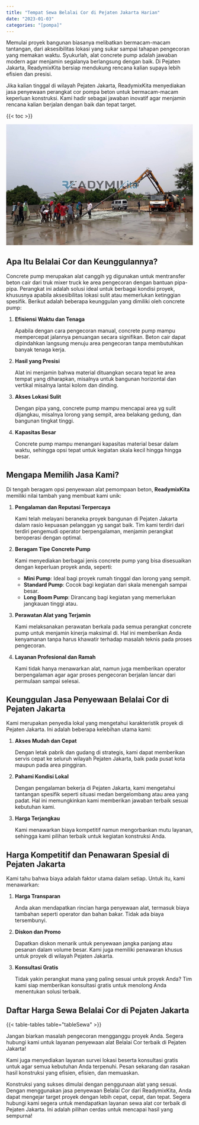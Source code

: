 ```yaml
---
title: "Tempat Sewa Belalai Cor di Pejaten Jakarta Harian"
date: "2023-01-03"
categories: "[pompa]"
---
```


Memulai proyek bangunan biasanya melibatkan bermacam-macam tantangan, dari aksesibilitas lokasi yang sukar sampai tahapan pengecoran yang memakan waktu. Syukurlah, alat concrete pump adalah jawaban modern agar menjamin segalanya berlangsung dengan baik. Di Pejaten Jakarta, ReadymixKita bersiap mendukung rencana kalian supaya lebih efisien dan presisi.

Jika kalian tinggal di wilayah Pejaten Jakarta, ReadymixKita menyediakan jasa penyewaan perangkat cor pompa beton untuk bermacam-macam keperluan konstruksi. Kami hadir sebagai jawaban inovatif agar menjamin rencana kalian berjalan dengan baik dan tepat target.

{{< toc >}}

![Tempat Sewa Belalai Cor di Pejaten Jakarta Harian](/images/pompa/sewa-pompa-07.jpg)

## Apa Itu Belalai Cor dan Keunggulannya?

Concrete pump merupakan alat canggih yg digunakan untuk mentransfer beton cair dari truk mixer truck ke area pengecoran dengan bantuan pipa-pipa. Perangkat ini adalah solusi ideal untuk berbagai kondisi proyek, khususnya apabila aksesibilitas lokasi sulit atau memerlukan ketinggian spesifik. Berikut adalah beberapa keunggulan yang dimiliki oleh concrete pump:

1. **Efisiensi Waktu dan Tenaga**

   Apabila dengan cara pengecoran manual, concrete pump mampu mempercepat jalannya penuangan secara signifikan. Beton cair dapat dipindahkan langsung menuju area pengecoran tanpa membutuhkan banyak tenaga kerja.

2. **Hasil yang Presisi**

   Alat ini menjamin bahwa material dituangkan secara tepat ke area tempat yang diharapkan, misalnya untuk bangunan horizontal dan vertikal misalnya lantai kolom dan dinding.

3. **Akses Lokasi Sulit**

   Dengan pipa yang, concrete pump mampu mencapai area yg sulit dijangkau, misalnya lorong yang sempit, area belakang gedung, dan bangunan tingkat tinggi.

4. **Kapasitas Besar**

   Concrete pump mampu menangani kapasitas material besar dalam waktu, sehingga opsi tepat untuk kegiatan skala kecil hingga hingga besar.

## Mengapa Memilih Jasa Kami?

Di tengah beragam opsi penyewaan alat pemompaan beton, **ReadymixKita** memiliki nilai tambah yang membuat kami unik:

1. **Pengalaman dan Reputasi Terpercaya**

   Kami telah melayani beraneka proyek bangunan di Pejaten Jakarta dalam rasio kepuasan pelanggan yg sangat baik. Tim kami terdiri dari terdiri pengemudi operator berpengalaman, menjamin perangkat beroperasi dengan optimal.

2. **Beragam Tipe Concrete Pump**

   Kami menyediakan berbagai jenis concrete pump yang bisa disesuaikan dengan keperluan proyek anda, seperti:
   - **Mini Pump**: Ideal bagi proyek rumah tinggal dan lorong yang sempit.
   - **Standard Pump**: Cocok bagi kegiatan dari skala menengah sampai besar.
   - **Long Boom Pump**: Dirancang bagi kegiatan yang memerlukan jangkauan tinggi atau.

3. **Perawatan Alat yang Terjamin**

   Kami melaksanakan perawatan berkala pada semua perangkat concrete pump untuk menjamin kinerja maksimal di. Hal ini memberikan Anda kenyamanan tanpa harus khawatir terhadap masalah teknis pada proses pengecoran.

4. **Layanan Profesional dan Ramah**

   Kami tidak hanya menawarkan alat, namun juga memberikan operator berpengalaman agar agar proses pengecoran berjalan lancar dari permulaan sampai selesai.

## Keunggulan Jasa Penyewaan Belalai Cor di Pejaten Jakarta

Kami merupakan penyedia lokal yang mengetahui karakteristik proyek di Pejaten Jakarta. Ini adalah beberapa kelebihan utama kami:

1. **Akses Mudah dan Cepat**

   Dengan letak pabrik dan gudang di strategis, kami dapat memberikan servis cepat ke seluruh wilayah Pejaten Jakarta, baik pada pusat kota maupun pada area pinggiran.

2. **Pahami Kondisi Lokal**

   Dengan pengalaman bekerja di Pejaten Jakarta, kami mengetahui tantangan spesifik seperti situasi medan bergelombang atau area yang padat. Hal ini memungkinkan kami memberikan jawaban terbaik sesuai kebutuhan kami.

3. **Harga Terjangkau**

   Kami menawarkan biaya kompetitif namun mengorbankan mutu layanan, sehingga kami pilihan terbaik untuk kegiatan konstruksi Anda.

## Harga Kompetitif dan Penawaran Spesial di Pejaten Jakarta

Kami tahu bahwa biaya adalah faktor utama dalam setiap. Untuk itu, kami menawarkan:

1. **Harga Transparan**

   Anda akan mendapatkan rincian harga penyewaan alat, termasuk biaya tambahan seperti operator dan bahan bakar. Tidak ada biaya tersembunyi.

2. **Diskon dan Promo**

   Dapatkan diskon menarik untuk penyewaan jangka panjang atau pesanan dalam volume besar. Kami juga memiliki penawaran khusus untuk proyek di wilayah Pejaten Jakarta.

3. **Konsultasi Gratis**

   Tidak yakin perangkat mana yang paling sesuai untuk proyek Anda? Tim kami siap memberikan konsultasi gratis untuk menolong Anda menentukan solusi terbaik.

## Daftar Harga Sewa Belalai Cor di Pejaten Jakarta

{{< table-tables table="tableSewa" >}}

Jangan biarkan masalah pengecoran mengganggu proyek Anda. Segera hubungi kami untuk layanan penyewaan alat Belalai Cor terbaik di Pejaten Jakarta!

Kami juga menyediakan layanan survei lokasi beserta konsultasi gratis untuk agar semua kebutuhan Anda terpenuhi. Pesan sekarang dan rasakan hasil konstruksi yang efisien, efisien, dan memuaskan.

Konstruksi yang sukses dimulai dengan penggunaan alat yang sesuai. Dengan menggunakan jasa penyewaan Belalai Cor dari ReadymixKita, Anda dapat mengejar target proyek dengan lebih cepat, cepat, dan tepat. Segera hubungi kami segera untuk mendapatkan layanan sewa alat cor terbaik di Pejaten Jakarta. Ini adalah pilihan cerdas untuk mencapai hasil yang sempurna!